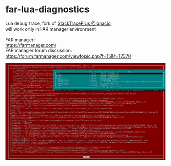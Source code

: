 # far-lua-diagnostics
Lua debug trace, fork of <a href="https://github.com/ignacio/StackTracePlus">StackTracePlus @Ignacio</a>,<br />
will work only in FAR manager environment<br /><br />
FAR manager:<br />
https://farmanager.com/<br />
FAR manager forum discussion:<br />
https://forum.farmanager.com/viewtopic.php?f=15&t=12370<br />

<img src="StackTracePlusPlus-@Xer0X.jpg" />
